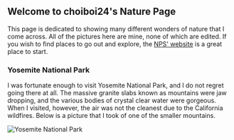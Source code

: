 ## Welcome to choiboi24's Nature Page

This page is dedicated to showing many different wonders of nature that I come across. All of the pictures here are mine, none of which are edited. If you wish to find places to go out and explore, the [NPS' website](https://www.nps.gov/) is a great place to start.

### Yosemite National Park

I was fortunate enough to visit Yosemite National Park, and I do not regret going there at all. The massive granite slabs known as mountains were jaw dropping, and the various bodies of crystal clear water were gorgeous. When I visited, however, the air was not the cleanest due to the California wildfires. Below is a picture that I took of one of the smaller mountains.

![Yosemite National Park](/assets/images/Yosemite.jpg)
